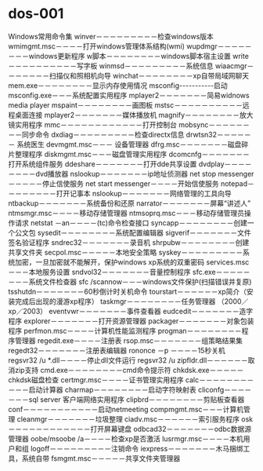 # dos-001
Windows常用命令集
winver－－－－－－－－－检查windows版本
wmimgmt.msc－－－－打开windows管理体系结构(wmi)
wupdmgr－－－－－－－－windows更新程序
w脚本－－－－－－－－windows脚本宿主设置
write－－－－－－－－－－写字板
winmsd－－－－－－－－－系统信息
wiaacmgr－－－－－－－扫描仪和照相机向导
winchat－－－－－－－－xp自带局域网聊天
mem.exe－－－－－－－－显示内存使用情况
msconfig-----------启动
msconfig.exe－－－系统配置实用程序
mplayer2－－－－－－－简易widnows media player
mspaint－－－－－－－－画图板
mstsc－－－－－－－－－－远程桌面连接
mplayer2－－－－－－－媒体播放机
magnify－－－－－－－－放大镜实用程序
mmc－－－－－－－－－－－－打开控制台
mobsync－－－－－－－－同步命令
dxdiag－－－－－－－－－检查directx信息
drwtsn32－－－－－－ 系统医生
devmgmt.msc－－－ 设备管理器
dfrg.msc－－－－－－－磁盘碎片整理程序
diskmgmt.msc－－－磁盘管理实用程序
dcomcnfg－－－－－－－打开系统组件服务
ddeshare－－－－－－－打开dde共享设置
dvdplay－－－－－－－－dvd播放器
nslookup－－－－－－－ip地址侦测器
net stop messenger－－－－－停止信使服务
net start messenger－－－－开始信使服务
notepad－－－－－－－－打开记事本
nslookup－－－－－－－网络管理的工具向导
ntbackup－－－－－－－系统备份和还原
narrator－－－－－－－屏幕“讲述人”
ntmsmgr.msc－－－－移动存储管理器
ntmsoprq.msc－－－移动存储管理员操作请求
netstat －an－－－－(tc)命令检查接口
syncapp－－－－－－－－创建一个公文包
sysedit－－－－－－－－系统配置编辑器
sigverif－－－－－－－文件签名验证程序
sndrec32－－－－－－－录音机
shrpubw－－－－－－－－创建共享文件夹
secpol.msc－－－－－本地安全策略
syskey－－－－－－－－－系统加密，一旦加密就不能解开，保护windows xp系统的双重密码
services.msc－－－本地服务设置
sndvol32－－－－－－－音量控制程序
sfc.exe－－－－－－－－系统文件检查器
sfc /scannow－－－windows文件保护(扫描错误并复原)
tsshutdn－－－－－－－60秒倒计时关机命令
tourstart－－－－－－xp简介（安装完成后出现的漫游xp程序）
taskmgr－－－－－－－－任务管理器 （2000／xp／2003）
eventvwr－－－－－－－事件查看器
eudcedit－－－－－－－造字程序
explorer－－－－－－－打开资源管理器
packager－－－－－－－对象包装程序
perfmon.msc－－－－计算机性能监测程序
progman－－－－－－－－程序管理器
regedit.exe－－－－注册表
rsop.msc－－－－－－－组策略结果集
regedt32－－－－－－－注册表编辑器
rononce －p －－－－15秒关机
regsvr32 /u *.dll－－－－停止dll文件运行
regsvr32 /u zipfldr.dll－－－－－－取消zip支持
cmd.exe－－－－－－－－cmd命令提示符
chkdsk.exe－－－－－chkdsk磁盘检查
certmgr.msc－－－－证书管理实用程序
calc－－－－－－－－－－－启动计算器
charmap－－－－－－－－启动字符映射表
cliconfg－－－－－－－sql server 客户端网络实用程序
clipbrd－－－－－－－－剪贴板查看器
conf－－－－－－－－－－－启动netmeeting
compmgmt.msc－－－计算机管理
cleanmgr－－－－－－－垃圾整理
ciadv.msc－－－－－－索引服务程序
osk－－－－－－－－－－－－打开屏幕键盘
odbcad32－－－－－－－odbc数据源管理器
oobe/msoobe /a－－－－检查xp是否激活
lusrmgr.msc－－－－本机用户和组
logoff－－－－－－－－－注销命令
iexpress－－－－－－－木马捆绑工具，系统自带
fsmgmt.msc－－－－－共享文件夹管理器
